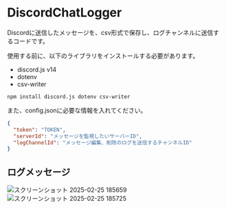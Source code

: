# DiscordChatLogger
Discordに送信したメッセージを、csv形式で保存し、ログチャンネルに送信するコードです。

使用する前に、以下のライブラリをインストールする必要があります。
- discord.js v14
- dotenv
- csv-writer
```
npm install discord.js dotenv csv-writer
```

また、config.jsonに必要な情報を入れてください。
```json
{
  "token": "TOKEN",
  "serverId": "メッセージを監視したいサーバーID",
  "logChannelId": "メッセージ編集、削除のログを送信するチャンネルID"
}
```

## ログメッセージ
![スクリーンショット 2025-02-25 185659](https://github.com/user-attachments/assets/3a54dbea-f164-4958-8805-67d9a090defc)
![スクリーンショット 2025-02-25 185725](https://github.com/user-attachments/assets/839027d3-77ab-47f0-b2ca-7efb70537ff6)
